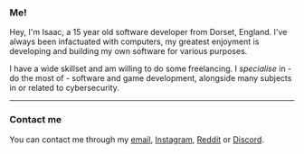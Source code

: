 ### Me!

Hey, I'm Isaac, a 15 year old software developer from Dorset, England.
I've always been infactuated with computers, my greatest enjoyment is developing and building my own software for various purposes.

I have a wide skillset and am willing to do some freelancing. I *specialise* in - do the most of - software and game development, alongside many subjects in or related to cybersecurity.

---

### Contact me

You can contact me through my [email](mailto:josephbedford@proton.me), [Instagram](https://instagram.com/isaacc1707), [Reddit](https://reddit.com/user/jibbbb1234) or [Discord](eyesack#4810).


